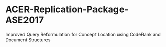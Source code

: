 # ACER-Replication-Package-ASE2017
 Improved Query Reformulation for Concept Location using CodeRank and Document Structures
